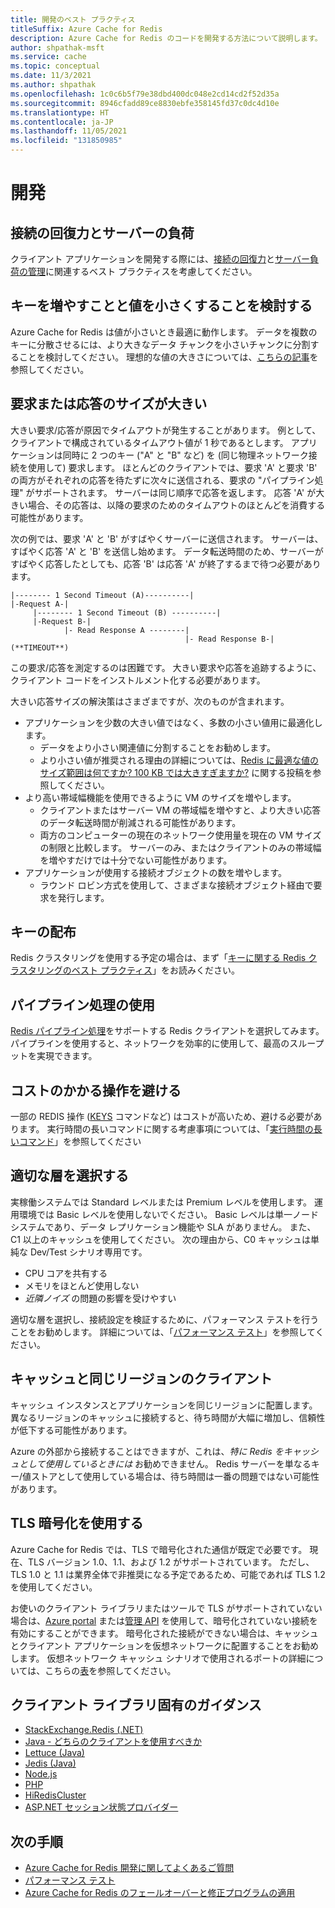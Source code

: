 ```yaml
---
title: 開発のベスト プラクティス
titleSuffix: Azure Cache for Redis
description: Azure Cache for Redis のコードを開発する方法について説明します。
author: shpathak-msft
ms.service: cache
ms.topic: conceptual
ms.date: 11/3/2021
ms.author: shpathak
ms.openlocfilehash: 1c0c6b5f79e38dbd400dc048e2cd14cd2f52d35a
ms.sourcegitcommit: 8946cfadd89ce8830ebfe358145fd37c0dc4d10e
ms.translationtype: HT
ms.contentlocale: ja-JP
ms.lasthandoff: 11/05/2021
ms.locfileid: "131850985"
---
```

# <a name="development"></a>開発

## <a name="connection-resilience-and-server-load"></a>接続の回復力とサーバーの負荷

クライアント アプリケーションを開発する際には、[接続の回復力](cache-best-practices-connection.md)と[サーバー負荷の管理](cache-best-practices-server-load.md)に関連するベスト プラクティスを考慮してください。

## <a name="consider-more-keys-and-smaller-values"></a>キーを増やすことと値を小さくすることを検討する

Azure Cache for Redis は値が小さいとき最適に動作します。 データを複数のキーに分散させるには、より大きなデータ チャンクを小さいチャンクに分割することを検討してください。 理想的な値の大きさについては、[こちらの記事](https://stackoverflow.com/questions/55517224/what-is-the-ideal-value-size-range-for-redis-is-100kb-too-large/)を参照してください。

## <a name="large-request-or-response-size"></a>要求または応答のサイズが大きい

大きい要求/応答が原因でタイムアウトが発生することがあります。 例として、クライアントで構成されているタイムアウト値が 1 秒であるとします。 アプリケーションは同時に 2 つのキー ("A" と "B" など) を (同じ物理ネットワーク接続を使用して) 要求します。 ほとんどのクライアントでは、要求 'A' と要求 'B' の両方がそれぞれの応答を待たずに次々に送信される、要求の "パイプライン処理" がサポートされます。 サーバーは同じ順序で応答を返します。 応答 'A' が大きい場合、その応答は、以降の要求のためのタイムアウトのほとんどを消費する可能性があります。

次の例では、要求 'A' と 'B' がすばやくサーバーに送信されます。 サーバーは、すばやく応答 'A' と 'B' を送信し始めます。 データ転送時間のため、サーバーがすばやく応答したとしても、応答 'B' は応答 'A' が終了するまで待つ必要があります。

```console
|-------- 1 Second Timeout (A)----------|
|-Request A-|
     |-------- 1 Second Timeout (B) ----------|
     |-Request B-|
            |- Read Response A --------|
                                       |- Read Response B-| (**TIMEOUT**)
```

この要求/応答を測定するのは困難です。 大きい要求や応答を追跡するように、クライアント コードをインストルメント化する必要があります。

大きい応答サイズの解決策はさまざまですが、次のものが含まれます。

- アプリケーションを少数の大きい値ではなく、多数の小さい値用に最適化します。
    - データをより小さい関連値に分割することをお勧めします。
    - より小さい値が推奨される理由の詳細については、[Redis に最適な値のサイズ範囲は何ですか? 100 KB では大きすぎますか?](https://groups.google.com/forum/#!searchin/redis-db/size/redis-db/n7aa2A4DZDs/3OeEPHSQBAAJ) に関する投稿を参照してください。
- より高い帯域幅機能を使用できるように VM のサイズを増やします。
    - クライアントまたはサーバー VM の帯域幅を増やすと、より大きい応答のデータ転送時間が削減される可能性があります。
    - 両方のコンピューターの現在のネットワーク使用量を現在の VM サイズの制限と比較します。 サーバーのみ、またはクライアントのみの帯域幅を増やすだけでは十分でない可能性があります。
- アプリケーションが使用する接続オブジェクトの数を増やします。
    - ラウンド ロビン方式を使用して、さまざまな接続オブジェクト経由で要求を発行します。

## <a name="key-distribution"></a>キーの配布

Redis クラスタリングを使用する予定の場合は、まず「[キーに関する Redis クラスタリングのベスト プラクティス](https://redislabs.com/blog/redis-clustering-best-practices-with-keys/)」をお読みください。

## <a name="use-pipelining"></a>パイプライン処理の使用

[Redis パイプライン処理](https://redis.io/topics/pipelining)をサポートする Redis クライアントを選択してみます。 パイプラインを使用すると、ネットワークを効率的に使用して、最高のスループットを実現できます。

## <a name="avoid-expensive-operations"></a>コストのかかる操作を避ける

一部の REDIS 操作 ([KEYS](https://redis.io/commands/keys) コマンドなど) はコストが高いため、避ける必要があります。 実行時間の長いコマンドに関する考慮事項については、「[実行時間の長いコマンド](cache-troubleshoot-server.md#long-running-commands)」を参照してください

## <a name="choose-an-appropriate-tier"></a>適切な層を選択する

実稼働システムでは Standard レベルまたは Premium レベルを使用します。  運用環境では Basic レベルを使用しないでください。 Basic レベルは単一ノード システムであり、データ レプリケーション機能や SLA がありません。 また、C1 以上のキャッシュを使用してください。 次の理由から、C0 キャッシュは単純な Dev/Test シナリオ専用です。

- CPU コアを共有する
- メモリをほとんど使用しない
- *近隣ノイズ* の問題の影響を受けやすい

適切な層を選択し、接続設定を検証するために、パフォーマンス テストを行うことをお勧めします。 詳細については、「[パフォーマンス テスト](cache-best-practices-performance.md)」を参照してください。

## <a name="client-in-same-region-as-cache"></a>キャッシュと同じリージョンのクライアント

キャッシュ インスタンスとアプリケーションを同じリージョンに配置します。 異なるリージョンのキャッシュに接続すると、待ち時間が大幅に増加し、信頼性が低下する可能性があります。  

Azure の外部から接続することはできますが、これは、*特に Redis をキャッシュとして使用しているときには* お勧めできません。  Redis サーバーを単なるキー/値ストアとして使用している場合は、待ち時間は一番の問題ではない可能性があります。

## <a name="use-tls-encryption"></a>TLS 暗号化を使用する

Azure Cache for Redis では、TLS で暗号化された通信が既定で必要です。 現在、TLS バージョン 1.0、1.1、および 1.2 がサポートされています。 ただし、TLS 1.0 と 1.1 は業界全体で非推奨になる予定であるため、可能であれば TLS 1.2 を使用してください。

お使いのクライアント ライブラリまたはツールで TLS がサポートされていない場合は、[Azure portal](cache-configure.md#access-ports) または[管理 API](/rest/api/redis/redis/update) を使用して、暗号化されていない接続を有効にすることができます。 暗号化された接続ができない場合は、キャッシュとクライアント アプリケーションを仮想ネットワークに配置することをお勧めします。 仮想ネットワーク キャッシュ シナリオで使用されるポートの詳細については、こちらの[表](cache-how-to-premium-vnet.md#outbound-port-requirements)を参照してください。

## <a name="client-library-specific-guidance"></a>クライアント ライブラリ固有のガイダンス

- [StackExchange.Redis (.NET)](cache-best-practices-connection.md#using-forcereconnect-with-stackexchangeredis)
- [Java - どちらのクライアントを使用すべきか](https://gist.github.com/warrenzhu25/1beb02a09b6afd41dff2c27c53918ce7#file-azure-redis-java-best-practices-md)
- [Lettuce (Java)](https://github.com/Azure/AzureCacheForRedis/blob/main/Lettuce%20Best%20Practices.md)
- [Jedis (Java)](https://gist.github.com/JonCole/925630df72be1351b21440625ff2671f#file-redis-bestpractices-java-jedis-md)
- [Node.js](https://gist.github.com/JonCole/925630df72be1351b21440625ff2671f#file-redis-bestpractices-node-js-md)
- [PHP](https://gist.github.com/JonCole/925630df72be1351b21440625ff2671f#file-redis-bestpractices-php-md)
- [HiRedisCluster](https://github.com/Azure/AzureCacheForRedis/blob/main/HiRedisCluster%20Best%20Practices.md)
- [ASP.NET セッション状態プロバイダー](https://gist.github.com/JonCole/925630df72be1351b21440625ff2671f#file-redis-bestpractices-session-state-provider-md)

## <a name="next-steps"></a>次の手順

- [Azure Cache for Redis 開発に関してよくあるご質問](cache-development-faq.yml)
- [パフォーマンス テスト](cache-best-practices-performance.md)
- [Azure Cache for Redis のフェールオーバーと修正プログラムの適用](cache-failover.md)
